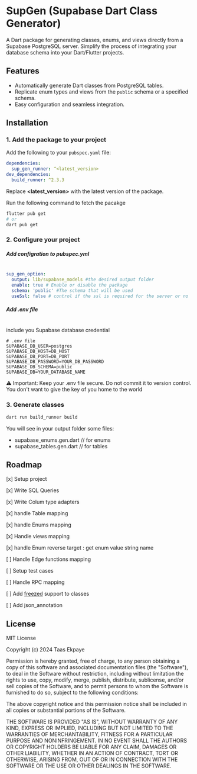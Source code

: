 # SupGen (Supabase Dart Class Generator)

A Dart package for generating classes, enums, and views directly from a Supabase PostgreSQL server. Simplify the process of integrating your database schema into your Dart/Flutter projects.

## Features

- Automatically generate Dart classes from PostgreSQL tables.
- Replicate enum types and views from the `public` schema or a specified schema.
- Easy configuration and seamless integration.

## Installation

### 1. Add the package to your project

Add the following to your `pubspec.yaml` file:

```yaml
dependencies:
  sup_gen_runner: ^<latest_version>
dev_dependencies:
  build_runner: ^2.3.3
```

Replace **<latest_version>** with the latest version of the package.

Run the following command to fetch the pacakge
```bash
flutter pub get
# or
dart pub get
```

### 2. Configure your project
##### Add configration to pubspec.yml
#
```yaml
sup_gen_option:
  output: lib/supabase_models #the desired output folder 
  enable: true # Enable or disable the package 
  schema: 'public' #The schema that will be used
  useSsl: false # control if the ssl is required for the server or no
```
##### Add .env file
#
include you Supabase database credential

```env
# .env file
SUPABASE_DB_USER=postgres
SUPABASE_DB_HOST=DB_HOST
SUPABASE_DB_PORT=DB_PORT
SUPABASE_DB_PASSWORD=YOUR_DB_PASSWORD
SUPABASE_DB_SCHEMA=public
SUPABASE_DB=YOUR_DATABASE_NAME
```
⚠️ Important: Keep your .env file secure. Do not commit it to version control. You don't want to give the key of you home to the world


### 3. Generate classes

```bash
dart run build_runner build
```
You will see in your output folder some files:
-  supabase_enums.gen.dart  // for enums
-  supabase_tables.gen.dart // for tables




## Roadmap

[x] Setup project 

[x] Write SQL Queries

[x] Write Colum type adapters 

[x] handle Table mapping

[x] handle Enums mapping

[x] Handle views mapping

[x] handle Enum reverse target : get enum value string name

[ ] Handle Edge functions mapping

[ ] Setup test cases

[ ] Handle RPC mapping

[ ]  Add  [freezed](https://pub.dev/packages/freezed) support to classes

[ ] Add json_annotation
## License

MIT License

Copyright (c) 2024 Taas Ekpaye

Permission is hereby granted, free of charge, to any person obtaining a copy
of this software and associated documentation files (the "Software"), to deal
in the Software without restriction, including without limitation the rights
to use, copy, modify, merge, publish, distribute, sublicense, and/or sell
copies of the Software, and to permit persons to whom the Software is
furnished to do so, subject to the following conditions:

The above copyright notice and this permission notice shall be included in all
copies or substantial portions of the Software.

THE SOFTWARE IS PROVIDED "AS IS", WITHOUT WARRANTY OF ANY KIND, EXPRESS OR
IMPLIED, INCLUDING BUT NOT LIMITED TO THE WARRANTIES OF MERCHANTABILITY,
FITNESS FOR A PARTICULAR PURPOSE AND NONINFRINGEMENT. IN NO EVENT SHALL THE
AUTHORS OR COPYRIGHT HOLDERS BE LIABLE FOR ANY CLAIM, DAMAGES OR OTHER
LIABILITY, WHETHER IN AN ACTION OF CONTRACT, TORT OR OTHERWISE, ARISING FROM,
OUT OF OR IN CONNECTION WITH THE SOFTWARE OR THE USE OR OTHER DEALINGS IN THE
SOFTWARE.

